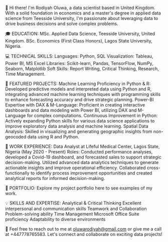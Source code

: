 👋 Hi there! I'm Rodiyah Oluwa, a data scientist based in United Kingdom. With a solid foundation in economics and a master's degree in applied data science from Teesside University, I'm passionate about leveraging data to drive business decisions and solve complex problems.

🎓 EDUCATION:
MSc. Applied Data Science, Teesside University, United Kingdom.
BSc. Economics (First Class Honors), Lagos State University, Nigeria.

💻 TECHNICAL SKILLS:
Languages: Python, SQL
Visualization: Tableau, Power BI, MS Excel
Libraries: Scikit-learn, Pandas, TensorFlow, NumPy, Seaborn, Matplotlib
Soft Skills: Report Writing, Critical Thinking, Research, Time Management.

🚀 FEATURED PROJECTS:
Machine Learning Proficiency in Python & R: Developed predictive models and interpreted data using Python and R, integrating advanced machine learning techniques with programming skills to enhance forecasting accuracy and drive strategic planning.
Power-BI Expertise with DAX & M-Language: Proficient in creating interactive dashboards and data modeling with Power BI, utilizing DAX and M-Language for complex computations.
Continuous Improvement in Python: Actively expanding Python skills for various data science applications to improve exploratory data analysis and machine learning.
Spatial Data Analysis: Skilled in visualizing and generating geographic insights from non-geocoded data using R and Python.

💼 WORK EXPERIENCE:
Data Analyst at Lifeful Medical Center, Lagos State, Nigeria (May 2020 - Present)
Roles:
Conducted performance analyses, developed a Covid-19 dashboard, and forecasted sales to support strategic decision-making.
Utilized advanced data analytics techniques to generate actionable insights and improve operational efficiency.
Collaborated cross-functionally to identify process improvement opportunities and created analytical reports for informed decision-making.

🔗 PORTFOLIO:
Explore my project portfolio here to see examples of my work.

💡 SKILLS AND EXPERTISE:
Analytical & Critical Thinking
Excellent interpersonal and communication skills
Teamwork and Collaboration
Problem-solving ability
Time Management
Microsoft Office Suite proficiency
Adaptability to diverse environments

📧 Feel free to reach out to me at oluwarodiyah@gmail.com or give me a call at +447778765583. Let's connect and collaborate on exciting data projects!
